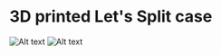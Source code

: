 # 3D printed Let's Split case



![Alt text](/photos/1.jpg)
![Alt text](/letssplitcase/blob/master/photos/1.jpg)
